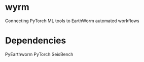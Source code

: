 # wyrm
Connecting PyTorch ML tools to EarthWorm automated workflows

# Dependencies  
PyEarthworm
PyTorch
SeisBench
